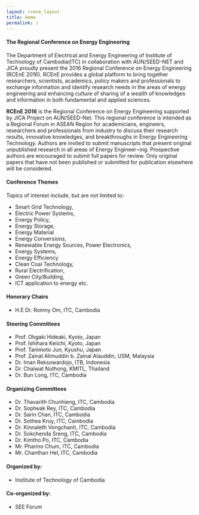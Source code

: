 ```yaml
---
layout: rcene_layout
title: Home
permalink: /
---
```

#### The Regional Conference on Energy Engineering

The Department of Electrical and Energy Engineering of Institute of Technology of Cambodia(ITC) in collaboration with AUN/SEED-NET and JICA proudly present the 2016 Regional Conference on Energy Engineering (RCEnE 2016). RCEnE provides a global platform to bring together researchers, scientists, academics, policy makers and professionals to exchange information and identify research needs in the areas of energy engineering and enhancing culture of sharing of a wealth of knowledges and information in both fundamental and applied sciences.

**RCEnE 2016** is the Regional Conference on Energy Engineering supported by JICA Project on AUN/SEED-Net. This regional conference is intended as a Regional Forum in ASEAN Region for academicians, engineers, researchers and professionals from industry to discuss their research results, innovative knowledges, and breakthroughs in Energy Engineering Technology.
Authors are invited to submit manuscripts that present original unpublished research in all areas of Energy Engineer¬ing. Prospective authors are encouraged to submit full papers for review. Only original papers that have not been published or submitted for publication elsewhere will be considered.

#### Conference Themes

Topics of interest include, but are not limited to:

-	Smart Grid Technology,
-	Electric Power Systems,
-	Energy Policy,
-	Energy Storage,
-	Energy Material
-	Energy Conversions,
-	Renewable Energy Sources, Power Electronics,
-	Energy Systems,
-	Energy Efficiency
-	Clean Coal Technology,
-	Rural Electrification,
-	Green City/Building,
-	ICT application to energy etc.


#### Honorary Chairs

- H.E Dr. Romny Om, ITC, Cambodia

#### Steering Committees
- Prof. Ohgaki Hideaki, Kyoto, Japan
- Prof. Ishihara Keiichi, Kyoto, Japan
- Prof. Tanimoto Jun, Kyushu, Japan
- Prof. Zainal Alimuddin b. Zainal Alauddin, USM, Malaysia
- Dr. Iman Reksowardojo, ITB, Indonesia
- Dr. Chaiwat Nuthong, KMITL, Thailand
- Dr. Bun Long, ITC, Cambodia

#### Organizing Committees
- Dr. Thavarith Chunhieng, ITC, Cambodia
- Dr. Sopheak Rey, ITC, Cambodia
- Dr. Sarin Chan, ITC, Cambodia
- Dr. Sothea Kruy, ITC, Cambodia
- Dr. Kinnaleth Vongchanh, ITC, Cambodia
- Dr. Sokchenda Sreng, ITC, Cambodia
- Dr. Kimtho Po, ITC, Cambodia
- Mr. Pharino Chum, ITC, Cambodia
- Mr. Chanthan Hel, ITC, Cambodia

#### Organized by:

- Institute of Technology of Cambodia

#### Co-organized by:

- SEE Forum
